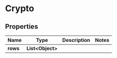 
# Crypto

## Properties
Name | Type | Description | Notes
------------ | ------------- | ------------- | -------------
**rows** | **List&lt;Object&gt;** |  | 




